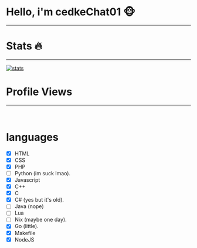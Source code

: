 # Hello, i'm cedkeChat01 🐵
____________________________________________________________

# Stats 🔥
____________________________________________________________
[![stats](https://github-readme-stats.vercel.app/api/top-langs?username=00cedke&hide=html,scss,stylus,blade,jupyter%20notebook,python,css,shell,batchfile,dockerfile,typescript&theme=algolia&show_icons=true)](https://github.com/00cedke)

# Profile Views
____________________________________________________________
<img src="https://komarev.com/ghpvc/?username=00cedke&style=black-square&color=green" alt=""/>

<img src="idk" alt=""/>

# languages
- [x] HTML
- [x] CSS
- [x] PHP
- [ ] Python (im suck lmao).
- [x] Javascript
- [x] C++
- [x] C
- [x] C# (yes but it's old).
- [ ] Java (nope)
- [ ] Lua
- [ ] Nix (maybe one day).
- [x] Go (little).
- [x] Makefile
- [x] NodeJS
